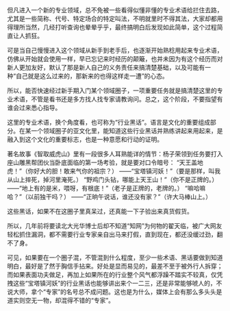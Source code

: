 
但凡进入一个新的专业领域，总不免被一些看得似懂非懂的专业术语给拦住去路，尤其是一些简称、代号、特定场合的特定叫法，不明就里时不得其法，大家却都用得理所当然，几经打听查询也晕晕乎乎，最终搞明白后发现如此简单，这个过程简直让人抓狂。

可是当自己慢慢进入这个领域从新手到老手后，也逐渐开始熟稔用起来专业术语，仿佛从开始就会使用一样，早已忘记来时经历的颠簸，也并未因为有这个经历而对新人更加友好，默认了那是新人自己的义务责任来搞清楚基础，以及可能有一种“自己就是这么过来的，那新来的也得这样走一遭”的心态。

所以，能否快速经过新手期入门某个领域圈子，一项重要任务就是搞清楚这里的专业术语，不管是看书还是多方找人找专家请教询问。总之，这个阶段，不要指望有谁会过来悉心指导。

这里的专业术语，换个角度看，也可称为“行业黑话”。语言是文化的重要组成部分。在某一个领域圈子的亚文化里，能知道这些行业黑话并熟练讲起来用起来，是融入到这个文化的重要标志，也是一种意愿和行动的证明。

著名故事《智取威虎山》里有一段很多人耳熟能详的情节：杨子荣领到任务要打入座山雕黑帮团伙当卧底面临的第一场考验，就是要对口令暗号：
“天王盖地虎！”（你好大的胆！敢来气你的祖宗？）
——“宝塔镇河妖！”（要是那样，叫我从山上摔死，掉河里淹死。）
“野鸡门头钻，哪能上天王山！”（你不是正牌的。）
——“地上有的是米，喂呀，有根底！”（老子是正牌的，老牌的。）
“嘛哈嘛哈？”（以前独干吗？）
——“正晌午说话，谁还没有家？”（许大马棒山上。）

这些黑话，如果不在这圈子里真呆过，还真能一下子验出来真货假货。

所以，几年前将要读北大光华博士后却不知道“知网”为何物的翟天临，被广大网友轻松抓住漏洞，都不需要行业专家亲自出马来打假，直到现在，都还没缓过劲，翻不了身。

可见，如果要在一个圈子混，不管混到什么程度，至少一些术语、黑话要做到知道明白，最好是了然于胸信手拈来。好处是显而易见的，最差不至于被外行人拆穿；而如果表面功夫做足，再加上如果所在的行业整个风气都浮躁不踏实不较真，仅凭拽这些“宝塔镇河妖”的行业黑话也能够讲出来个一二三，还是非常能够唬人的，不说大师，拿个“专家”的名号总不成问题。这也是为什么，媒体上会有那么多头头是道实则空无一物，却混得不错的“专家”。